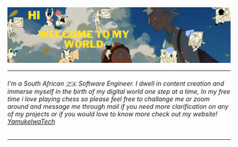 <img src="./assets/12.png" loading="lazy">

---

###### I'm a South African 🇿🇦 Software Engineer. I dwell in content creation and immerse myself in the birth of my digital world one step at a time, In my free time i love playing chess so please feel free to challange me or zoom around and message me through mail if you need more clarification on any of my projects or if you would love to know more check out my website! [YamukelwaTech](https://yamukelwatech.netlify.app/)

---

